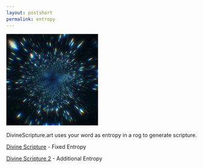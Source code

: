 ```yaml
---
layout: postshort
permalink: entropy
---
```



<a href="{{ page.url }}"> ![image](/img/universe.gif) </a> <!-- {:class="img-responsive"} -->

DivineScripture.art uses your word as entropy in a rog to generate scripture.

[Divine Scripture](https://divinescripture.art/) - Fixed Entropy

[Divine Scripture 2](https://divinescripture.art/main2.html) - Additional Entropy
